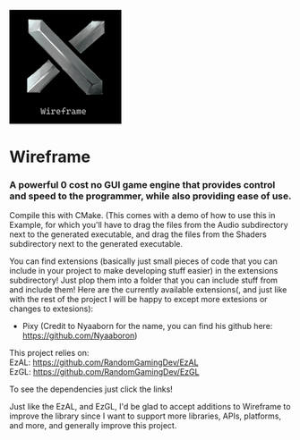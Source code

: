 <img src="Wireframelogo.png" width="200"/> <br/>
# Wireframe 

### A powerful 0 cost no GUI game engine that provides control and speed to the programmer, while also providing ease of use.

Compile this with CMake. (This comes with a demo of how to use this in Example, for which you'll have to drag the files from the Audio subdirectory next to the generated executable, and drag the files from the Shaders subdirectory next to the generated executable.

You can find extensions (basically just small pieces of code that you can include in your project to make developing stuff easier) in the extensions subdirectory! Just plop them into a folder that you can include stuff from and include them!
Here are the currently available extensions(, and just like with the rest of the project I will be happy to except more extesions or changes to extesions):<br/>
- Pixy (Credit to Nyaaborn for the name, you can find his github here: https://github.com/Nyaaboron)

This project relies on: <br/>
EzAL: https://github.com/RandomGamingDev/EzAL <br/>
EzGL: https://github.com/RandomGamingDev/EzGL

To see the dependencies just click the links!

Just like the EzAL, and EzGL, I'd be glad to accept additions to Wireframe to improve the library since I want to support more libraries, APIs, platforms, and more, and generally improve this project.
